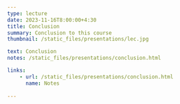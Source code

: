 ```yaml
---
type: lecture
date: 2023-11-16T8:00:00+4:30
title: Conclusion
summary: Conclusion to this course
thumbnail: /static_files/presentations/lec.jpg

text: Conclusion
notes: /static_files/presentations/conclusion.html

links: 
    - url: /static_files/presentations/conclusion.html
      name: Notes
    
---
```



<!-- **Suggested Readings:**
- [Readings 1](http://example.com)
- [Readings 2](http://example.com) -->

